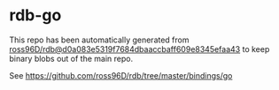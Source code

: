 # rdb-go
This repo has been automatically generated from
[ross96D/rdb@d0a083e5319f7684dbaaccbaff609e8345efaa43](https://github.com/ross96D/rdb/commit/d0a083e5319f7684dbaaccbaff609e8345efaa43)
to keep binary blobs out of the main repo.

See <https://github.com/ross96D/rdb/tree/master/bindings/go>